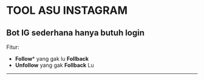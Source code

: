 # TOOL ASU INSTAGRAM
Bot IG sederhana hanya butuh login
---------------------
Fitur:
- **Follow*** yang gak lu **Follback**
- **Unfollow** yang gak **Follback** Lu
---------------------
